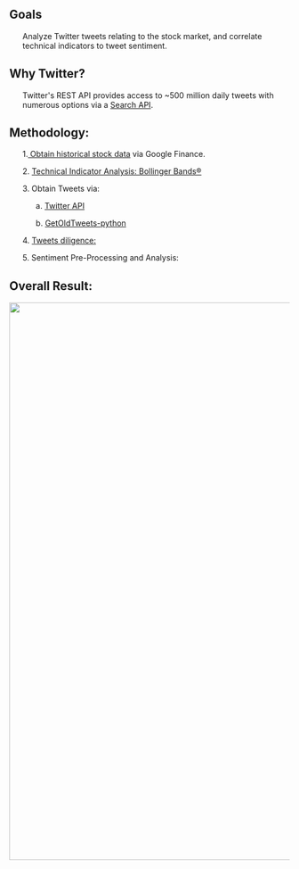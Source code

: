 <h2><strong>Goals</strong></h2> 
<ul>Analyze Twitter tweets relating to the stock market, and correlate technical indicators to tweet sentiment.</ul>


<h2><strong>Why Twitter?</strong></h2> 
<ul>Twitter's REST API provides access to ~500 million daily tweets with numerous options via a 
<a href="https://dev.twitter.com/rest/public/search">Search API</a>.</ul>
 
<h2><strong>Methodology:</strong></h2> 
<ul>1.<a href="https://github.com/JeffreyJackovich/twitter_sentiment_analysis_and_correlated_trading_indicators/blob/master/obtain_historical_stock_data.R"> Obtain historical stock data</a> via Google Finance.</ul>
<ul>2. <a href="https://github.com/JeffreyJackovich/twitter_sentiment_analysis_and_correlated_trading_indicators/blob/master/technical_indicator1__bollinger_band.R">Technical Indicator Analysis: Bollinger Bands®</a></ul>
<ul>3. Obtain Tweets via:</ul>
<ul><ul>  a. <a href="https://github.com/JeffreyJackovich/twitter_sentiment_analysis_and_correlated_trading_indicators/blob/master/obtain_tweets_via_twitterAPI.R">Twitter API</a></ul></ul>

<ul><ul> b. <a href="https://github.com/JeffreyJackovich/twitter_sentiment_analysis_and_correlated_trading_indicators/blob/master/obtain_tweets_via_GetOldTweets-python.py">GetOldTweets-python</a></ul></ul>
<ul>4. <a href="https://github.com/JeffreyJackovich/twitter_sentiment_analysis_and_correlated_trading_indicators/blob/master/historical_tweet_pre-sentiment_diligence.R">Tweets diligence:</a></ul>
<ul>5. Sentiment Pre-Processing and Analysis:</ul>


<h2><strong>Overall Result:</strong></h2> 
<p><img width="1000"  src="https://github.com/JeffreyJackovich/twitter_sentiment_analysis_and_correlated_trading_indicators/blob/master/plots/%24twtr__sentiment_and_bband_Rplot.png"> </p>
